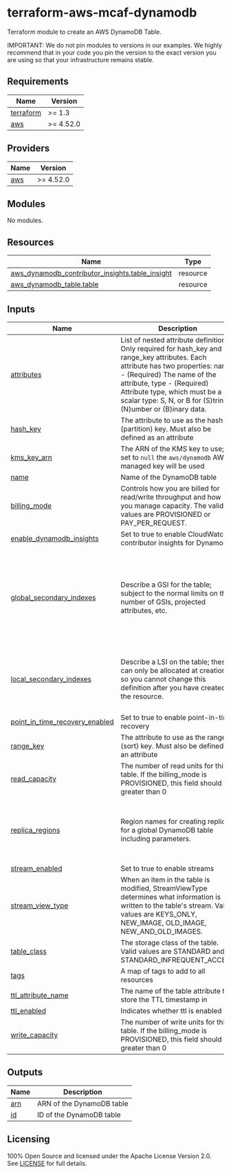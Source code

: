 # terraform-aws-mcaf-dynamodb

Terraform module to create an AWS DynamoDB Table.

IMPORTANT: We do not pin modules to versions in our examples. We highly recommend that in your code you pin the version to the exact version you are using so that your infrastructure remains stable.

<!-- BEGIN_TF_DOCS -->
## Requirements

| Name | Version |
|------|---------|
| <a name="requirement_terraform"></a> [terraform](#requirement\_terraform) | >= 1.3 |
| <a name="requirement_aws"></a> [aws](#requirement\_aws) | >= 4.52.0 |

## Providers

| Name | Version |
|------|---------|
| <a name="provider_aws"></a> [aws](#provider\_aws) | >= 4.52.0 |

## Modules

No modules.

## Resources

| Name | Type |
|------|------|
| [aws_dynamodb_contributor_insights.table_insight](https://registry.terraform.io/providers/hashicorp/aws/latest/docs/resources/dynamodb_contributor_insights) | resource |
| [aws_dynamodb_table.table](https://registry.terraform.io/providers/hashicorp/aws/latest/docs/resources/dynamodb_table) | resource |

## Inputs

| Name | Description | Type | Default | Required |
|------|-------------|------|---------|:--------:|
| <a name="input_attributes"></a> [attributes](#input\_attributes) | List of nested attribute definitions. Only required for hash\_key and range\_key attributes. Each attribute has two properties: name - (Required) The name of the attribute, type - (Required) Attribute type, which must be a scalar type: S, N, or B for (S)tring, (N)umber or (B)inary data. | `list(map(string))` | n/a | yes |
| <a name="input_hash_key"></a> [hash\_key](#input\_hash\_key) | The attribute to use as the hash (partition) key. Must also be defined as an attribute | `string` | n/a | yes |
| <a name="input_kms_key_arn"></a> [kms\_key\_arn](#input\_kms\_key\_arn) | The ARN of the KMS key to use; if set to `null` the `aws/dynamodb` AWS-managed key will be used | `string` | n/a | yes |
| <a name="input_name"></a> [name](#input\_name) | Name of the DynamoDB table | `string` | n/a | yes |
| <a name="input_billing_mode"></a> [billing\_mode](#input\_billing\_mode) | Controls how you are billed for read/write throughput and how you manage capacity. The valid values are PROVISIONED or PAY\_PER\_REQUEST. | `string` | `"PAY_PER_REQUEST"` | no |
| <a name="input_enable_dynamodb_insights"></a> [enable\_dynamodb\_insights](#input\_enable\_dynamodb\_insights) | Set to true to enable CloudWatch contributor insights for DynamoDB | `bool` | `false` | no |
| <a name="input_global_secondary_indexes"></a> [global\_secondary\_indexes](#input\_global\_secondary\_indexes) | Describe a GSI for the table; subject to the normal limits on the number of GSIs, projected attributes, etc. | <pre>list(object({<br>    name               = string<br>    hash_key           = string<br>    projection_type    = string<br>    range_key          = optional(string, null)<br>    read_capacity      = optional(string, null)<br>    write_capacity     = optional(string, null)<br>    non_key_attributes = optional(list(string), null)<br>  }))</pre> | `[]` | no |
| <a name="input_local_secondary_indexes"></a> [local\_secondary\_indexes](#input\_local\_secondary\_indexes) | Describe a LSI on the table; these can only be allocated at creation so you cannot change this definition after you have created the resource. | <pre>list(object({<br>    name               = string<br>    range_key          = string<br>    projection_type    = string<br>    non_key_attributes = optional(list(string), null)<br>  }))</pre> | `[]` | no |
| <a name="input_point_in_time_recovery_enabled"></a> [point\_in\_time\_recovery\_enabled](#input\_point\_in\_time\_recovery\_enabled) | Set to true to enable point-in-time recovery | `bool` | `true` | no |
| <a name="input_range_key"></a> [range\_key](#input\_range\_key) | The attribute to use as the range (sort) key. Must also be defined as an attribute | `string` | `null` | no |
| <a name="input_read_capacity"></a> [read\_capacity](#input\_read\_capacity) | The number of read units for this table. If the billing\_mode is PROVISIONED, this field should be greater than 0 | `number` | `null` | no |
| <a name="input_replica_regions"></a> [replica\_regions](#input\_replica\_regions) | Region names for creating replicas for a global DynamoDB table including parameters. | <pre>list(object({<br>    region_name            = string<br>    kms_key_arn            = optional(string, null)<br>    propagate_tags         = optional(bool, null)<br>    point_in_time_recovery = optional(bool, null)<br>  }))</pre> | `[]` | no |
| <a name="input_stream_enabled"></a> [stream\_enabled](#input\_stream\_enabled) | Set to true to enable streams | `bool` | `false` | no |
| <a name="input_stream_view_type"></a> [stream\_view\_type](#input\_stream\_view\_type) | When an item in the table is modified, StreamViewType determines what information is written to the table's stream. Valid values are KEYS\_ONLY, NEW\_IMAGE, OLD\_IMAGE, NEW\_AND\_OLD\_IMAGES. | `string` | `null` | no |
| <a name="input_table_class"></a> [table\_class](#input\_table\_class) | The storage class of the table. Valid values are STANDARD and STANDARD\_INFREQUENT\_ACCESS | `string` | `null` | no |
| <a name="input_tags"></a> [tags](#input\_tags) | A map of tags to add to all resources | `map(string)` | `{}` | no |
| <a name="input_ttl_attribute_name"></a> [ttl\_attribute\_name](#input\_ttl\_attribute\_name) | The name of the table attribute to store the TTL timestamp in | `string` | `""` | no |
| <a name="input_ttl_enabled"></a> [ttl\_enabled](#input\_ttl\_enabled) | Indicates whether ttl is enabled | `bool` | `false` | no |
| <a name="input_write_capacity"></a> [write\_capacity](#input\_write\_capacity) | The number of write units for this table. If the billing\_mode is PROVISIONED, this field should be greater than 0 | `number` | `null` | no |

## Outputs

| Name | Description |
|------|-------------|
| <a name="output_arn"></a> [arn](#output\_arn) | ARN of the DynamoDB table |
| <a name="output_id"></a> [id](#output\_id) | ID of the DynamoDB table |
<!-- END_TF_DOCS -->

## Licensing

100% Open Source and licensed under the Apache License Version 2.0. See [LICENSE](https://github.com/schubergphilis/terraform-aws-mcaf-dynamodb/blob/master/LICENSE) for full details.
